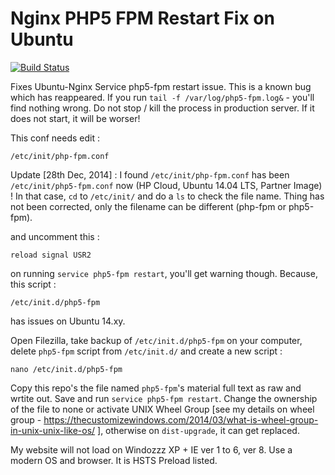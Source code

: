 Nginx PHP5 FPM Restart Fix on Ubuntu
====================================
[![Build Status](https://travis-ci.org/AbhishekGhosh/Nginx-PHP5-FPM-Restart-Fix-on-Ubuntu.svg)](https://travis-ci.org/AbhishekGhosh/Nginx-PHP5-FPM-Restart-Fix-on-Ubuntu)

Fixes Ubuntu-Nginx Service php5-fpm restart issue. This is a known bug which has reappeared. If you run `tail -f /var/log/php5-fpm.log&` - you'll find nothing wrong. Do not stop / kill the process in production server. If it does not start, it will be worser! 

This conf needs edit :

`/etc/init/php-fpm.conf`

Update [28th Dec, 2014] : I found `/etc/init/php-fpm.conf` has been `/etc/init/php5-fpm.conf` now (HP Cloud, Ubuntu 14.04 LTS, Partner Image) ! In that case, `cd` to `/etc/init/` and do a `ls` to check the file name. Thing has not been corrected, only the filename can be different (php-fpm or php5-fpm).

and uncomment this :

`reload signal USR2`

on running `service php5-fpm restart`, you'll get warning though. Because, this script :

`/etc/init.d/php5-fpm`

has issues on Ubuntu 14.xy.

Open Filezilla, take backup of `/etc/init.d/php5-fpm` on your computer, delete `php5-fpm` script from `/etc/init.d/` and create a new script :

`nano /etc/init.d/php5-fpm`

Copy this repo's the file named `php5-fpm`'s material full text as raw and wrtite out.
Save and run `service php5-fpm restart`. 
Change the ownership of the file to none or activate UNIX Wheel Group [see my details on wheel group - https://thecustomizewindows.com/2014/03/what-is-wheel-group-in-unix-unix-like-os/ ], 
otherwise on `dist-upgrade`, it can get replaced.

My website will not load on Windozzz XP + IE ver 1 to 6, ver 8. Use a modern OS and browser. It is HSTS Preload listed.
